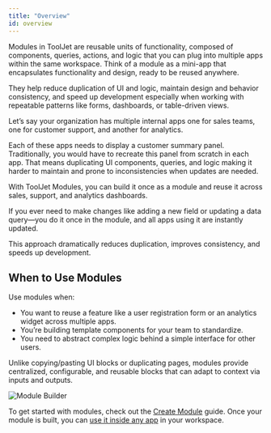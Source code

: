 ```yaml
---
title: "Overview"
id: overview
---
```


Modules in ToolJet are reusable units of functionality, composed of components, queries, actions, and logic that you can plug into multiple apps within the same workspace. Think of a module as a mini-app that encapsulates functionality and design, ready to be reused anywhere.

They help reduce duplication of UI and logic, maintain design and behavior consistency, and speed up development especially when working with repeatable patterns like forms, dashboards, or table-driven views.

Let’s say your organization has multiple internal apps one for sales teams, one for customer support, and another for analytics. 

Each of these apps needs to display a customer summary panel. Traditionally, you would have to recreate this panel from scratch in each app. That means duplicating UI components, queries, and logic making it harder to maintain and prone to inconsistencies when updates are needed.

With ToolJet Modules, you can build it once as a module and reuse it across sales, support, and analytics dashboards.

If you ever need to make changes like adding a new field or updating a data query—you do it once in the module, and all apps using it are instantly updated.

This approach dramatically reduces duplication, improves consistency, and speeds up development.

## When to Use Modules

Use modules when:

- You want to reuse a feature like a user registration form or an analytics widget across multiple apps.
- You’re building template components for your team to standardize.
- You need to abstract complex logic behind a simple interface for other users.

Unlike copying/pasting UI blocks or duplicating pages, modules provide centralized, configurable, and reusable blocks that can adapt to context via inputs and outputs.

<img className="screenshot-full img-full" src="/img/app-builder/modules/module-builder.png" alt="Module Builder" />

To get started with modules, check out the [Create Module](/docs/beta/app-builder/modules/create-module) guide. Once your module is built, you can [use it inside any app](/docs/beta/app-builder/modules/use-module) in your workspace.